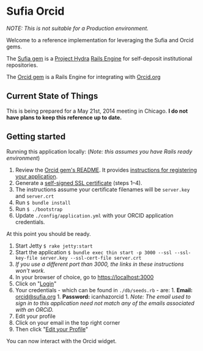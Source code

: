 # Sufia Orcid

*NOTE: This is not suitable for a Production environment.*

Welcome to a reference implementation for leveraging the Sufia and Orcid gems.

The [Sufia gem](https://github.com/projecthydra/sufia) is a [Project Hydra](https://projecthydra.org) [Rails Engine](http://edgeguides.rubyonrails.org/engines.html) for self-deposit institutional repositories.

The [Orcid gem](https://github.com/projecthydra-labs/orcid) is a Rails Engine for integrating with [Orcid.org](https://orcid.org)

## Current State of Things

This is being prepared for a May 21st, 2014 meeting in Chicago.
**I do not have plans to keep this reference up to date.**

## Getting started

Running this application locally: (*Note: this assumes you have Rails ready environment*)

1. Review the [Orcid gem's README](https://github.com/projecthydra-labs/orcid/blob/master/README.md).
It provides [instructions for registering your application](https://github.com/projecthydra-labs/orcid/blob/master/README.md#registering-for-an-orcid-application-profile).
1. Generate a [self-signed SSL certificate](http://www.akadia.com/services/ssh_test_certificate.html) (steps 1–4).
  1. The instructions assume your certificate filenames will be `server.key` and `server.crt`
1. Run `$ bundle install`
1. Run `$ ./bootstrap`
1. Update `./config/application.yml` with your ORCID application credentials.

At this point you should be ready.

1. Start Jetty `$ rake jetty:start`
1. Start the application `$ bundle exec thin start -p 3000 --ssl --ssl-key-file server.key --ssl-cert-file server.crt`
  1. *If you use a different port than 3000, the links in these instructions won't work.*
1. In your browser of choice, go to [https://localhost:3000](https://localhost:3000)
1. Click on "[Login](https://localhost:3000/users/sign_in)"
  1. Your credentials - which can be found in `./db/seeds.rb` - are:
    1. **Email:** orcid@sufia.org
    1. **Password:** icanhazorcid
    1. *Note: The email used to sign in to this application need not match any of the emails associated with an ORCiD.*
1. Edit your profile
  1. Click on your email in the top right corner
  1. Then click "[Edit your Profile](https://localhost:3000/users/orcid@sufia-dot-org/edit)"

You can now interact with the Orcid widget.
